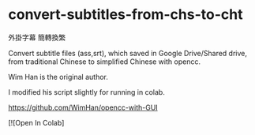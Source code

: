 # convert-subtitles-from-chs-to-cht

外掛字幕 簡轉換繁

Convert subtitle files (ass,srt), which saved in Google Drive/Shared drive, from traditional Chinese to simplified Chinese with opencc.

Wim Han is the original author.

I modified his script slightly for running in colab.

https://github.com/WimHan/opencc-with-GUI

[![Open In Colab]
